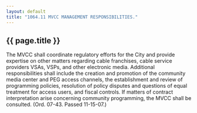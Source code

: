 ```yaml
---
layout: default 
title: "1064.11 MVCC MANAGEMENT RESPONSIBILITIES."
---
```


{{ page.title }}
----------------

The MVCC shall coordinate regulatory efforts for the City and provide
expertise on other matters regarding cable franchises, cable service
providers VSAs, VSPs, and other electronic media. Additional
responsibilities shall include the creation and promotion of the
community media center and PEG access channels, the establishment and
review of programming policies, resolution of policy disputes and
questions of equal treatment for access users, and fiscal controls. If
matters of contract interpretation arise concerning community
programming, the MVCC shall be consulted. (Ord. 07-43. Passed 11-15-07.)
